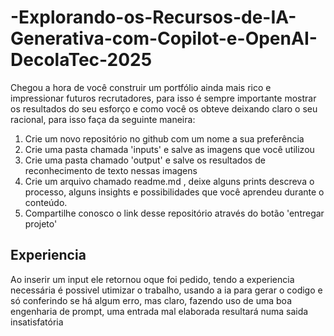 # -Explorando-os-Recursos-de-IA-Generativa-com-Copilot-e-OpenAI-DecolaTec-2025

Chegou a hora de você construir um portfólio ainda mais rico e impressionar futuros recrutadores, para isso é sempre importante mostrar os resultados do seu esforço e como você os obteve deixando claro o seu racional, para isso faça da seguinte maneira:

1. Crie um novo repositório no github com um nome a sua preferência
2. Crie uma pasta chamada 'inputs' e salve as imagens que você utilizou
3. Crie uma pasta chamado 'output' e salve os resultados de reconhecimento de texto nessas imagens
4. Crie um arquivo chamado readme.md , deixe alguns prints descreva o processo, alguns insights e possibilidades que você aprendeu durante o conteúdo.
5. Compartilhe conosco o link desse repositório através do botão 'entregar projeto'

## Experiencia

 Ao inserir um input ele retornou oque foi pedido, tendo a experiencia necessária é possivel utimizar o trabalho, usando a ia para gerar o codigo e só conferindo se há algum erro, mas claro, fazendo uso de uma boa engenharia de prompt, uma entrada mal elaborada resultará numa saida insatisfatória
